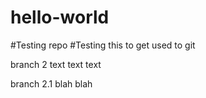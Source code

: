 # hello-world
#Testing repo
#Testing this to get used to git

branch 2
text text text

branch 2.1 
blah blah
